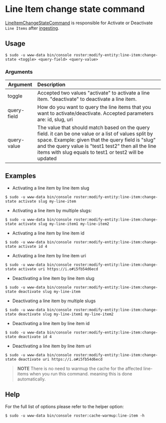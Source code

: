 # Line Item change state command

[LineItemChangeStateCommand](../../src/Command/ModifyEntity/LineItem/LineItemChangeStateCommand.php) is responsible for Activate 
or Deactivate `Line Items` after [ingesting](line-item-ingester-command.md).
    
## Usage
```shell script
$ sudo -u www-data bin/console roster:modify-entity:line-item:change-state <toggle> <query-field> <query-value>
```
### Arguments

| Argument        | Description                                                                                                                                                                                                                                                                |
| ----------------|:---------------------------------------------------------------------------------------------------------------------------------------------------------------------------------------------------------------------------------------------------------------------------|
| toggle          | Accepted two values "activate" to activate a line item. "deactivate" to deactivate a line item.                                                                                                                                                                            |
| query-field     | How do you want to query the line items that you want to activate/deactivate. Accepted parameters are: id, slug, uri                                                                                                                                                       |
| query-value     | The value that should match based on the query field. it can be one value or a list of values split by space. Example: given that the query field is "slug" and the query value is "test1 test2" then all the line items with slug equals to test1 or test2 will be updated |

## Examples
- Activating a line item by line item slug
```shell script
$ sudo -u www-data bin/console roster:modify-entity:line-item:change-state activate slug my-line-item
```
- Activating a line item by multiple slugs:
 ```shell script
$ sudo -u www-data bin/console roster:modify-entity:line-item:change-state activate slug my-line-item1 my-line-item2
```
- Activating a line item by line item id
```shell script
$ sudo -u www-data bin/console roster:modify-entity:line-item:change-state activate id 4
```
- Activating a line item by line item uri
```shell script
$ sudo -u www-data bin/console roster:modify-entity:line-item:change-state activate uri https://i.o#i5fb54d6ecd
```
- Deactivating a line item by line item slug
```shell script
$ sudo -u www-data bin/console roster:modify-entity:line-item:change-state deactivate slug my-line-item
```
- Deactivating a line item by multiple slugs
```shell script
$ sudo -u www-data bin/console roster:modify-entity:line-item:change-state deactivate slug my-line-item1 my-line-item2
```
- Deactivating a line item by line item id
```shell script
$ sudo -u www-data bin/console roster:modify-entity:line-item:change-state deactivate id 4
```
- Deactivating a line item by line item uri
```shell script
$ sudo -u www-data bin/console roster:modify-entity:line-item:change-state deactivate uri https://i.o#i5fb54d6ecd
```

> **NOTE** There is no need to warmup the cache for the affected line-items when you run this command. 
>meaning this is done automatically.


## Help
For the full list of options please refer to the helper option:
```shell script
$ sudo -u www-data bin/console roster:cache-warmup:line-item -h
```